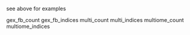 see above for examples

gex_fb_count
gex_fb_indices
multi_count
multi_indices
multiome_count
multiome_indices
